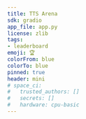 ```yaml
---
title: TTS Arena
sdk: gradio
app_file: app.py
license: zlib
tags:
- leaderboard
emoji: 🏆
colorFrom: blue
colorTo: blue
pinned: true
header: mini
# space_ci:
#   trusted_authors: []
#   secrets: []
#   hardware: cpu-basic
---
```


